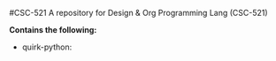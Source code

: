 #CSC-521
A repository for Design & Org Programming Lang (CSC-521)

**Contains the following:**
* quirk-python:
